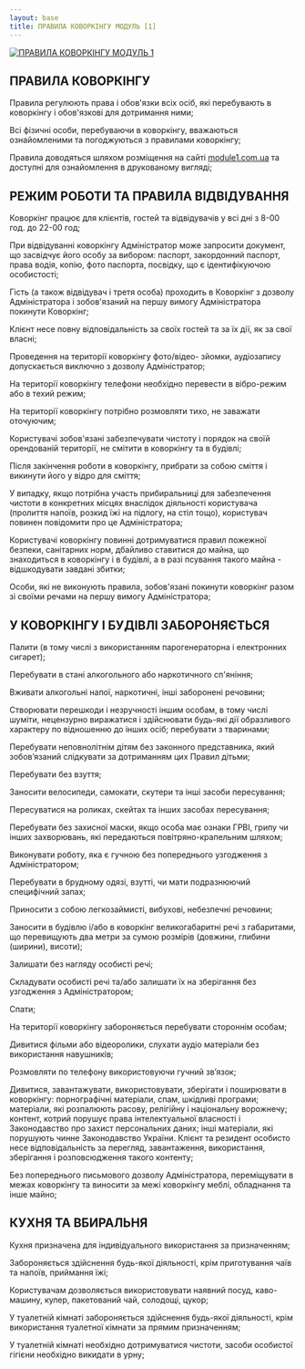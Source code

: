 ```yaml
---
layout: base 
title: ПРАВИЛА КОВОРКІНГУ МОДУЛЬ [1]
---
```

<a href="/">![ПРАВИЛА КОВОРКІНГУ МОДУЛЬ 1](logo_1.png)</a>

## ПРАВИЛА КОВОРКІНГУ 

Правила регулюють права і обов'язки всіх осіб, які перебувають в коворкінгу і обов'язкові для дотримання ними;

Всі фізичні особи, перебуваючи в коворкінгу, вважаються ознайомленими та погоджуються з правилами коворкінгу;

Правила доводяться шляхом розміщення на сайті [module1.com.ua](module1.com.ua) та доступні для ознайомлення в друкованому вигляді;


## РЕЖИМ РОБОТИ ТА ПРАВИЛА ВІДВІДУВАННЯ

Коворкінг працює для клієнтів, гостей та відвідувачів у всі дні  з 8-00 год. до 22-00 год;

При відвідуванні коворкінгу Адміністратор може запросити документ, що засвідчує його особу за вибором: паспорт, закордонний паспорт, права водія, копію, фото паспорта, посвідку, що є ідентифікуючою особистості;

Гість (а також відвідувач і третя особа) проходить в Коворкінг з дозволу Адміністратора і зобов'язаний на першу вимогу Адміністратора покинути Коворкінг;

Клієнт несе повну відповідальність за своїх гостей та за їх дії, як за свої власні;

Проведення на території коворкінгу фото/відео- зйомки, аудіозапису допускається виключно з дозволу Адміністратор;

На території коворкінгу телефони необхідно перевести в вібро-режим або в техий режим;

На території коворкінгу потрібно розмовляти тихо, не заважати оточуючим;

Користувачі зобов'язані забезпечувати чистоту і порядок на своїй орендованій території, не смітити в коворкінгу та в будівлі;

Після закінчення роботи в коворкінгу, прибрати за собою сміття і викинути його у відро для сміття;

У випадку, якщо потрібна участь прибиральниці для забезпечення чистоти в конкретних місцях внаслідок діяльності користувача (пролиття напоїв, розкид їжі на підлогу, на стіл тощо), користувач повинен повідомити про це Адміністратора;

Користувачі коворкінгу повинні дотримуватися правил пожежної безпеки, санітарних норм, дбайливо ставитися до майна, що знаходиться в коворкінгу і в будівлі, а в разі псування такого майна - відшкодувати завдані збитки;

Особи, які не виконують правила, зобов'язані покинути коворкінг разом зі своїми речами на першу вимогу Адміністратора;


## У КОВОРКІНГУ І БУДІВЛІ ЗАБОРОНЯЄТЬСЯ

Палити (в тому числі з використанням парогенераторна і електронних сигарет);

Перебувати в стані алкогольного або наркотичного сп'яніння;

Вживати алкогольні напої, наркотичні, інші заборонені речовини;

Створювати перешкоди і незручності іншим особам, в тому числі шуміти, нецензурно виражатися і здійснювати будь-які дії образливого характеру по відношенню до інших осіб;
перебувати з тваринами;

Перебувати неповнолітнім дітям без законного представника, який зобов’язаний слідкувати за дотриманням цих Правил дітьми;

Перебувати без взуття;

Заносити велосипеди, самокати, скутери та інші засоби пересування;

Пересуватися на роликах, скейтах та інших засобах пересування;

Перебувати без захисної маски, якщо особа має ознаки ГРВІ, грипу чи інших захворювань, які передаються повітряно-крапельним шляхом;

Виконувати роботу, яка є гучною без попереднього узгодження з Адміністратором;

Перебувати в брудному одязі, взутті, чи мати подразнюючий специфічний запах;

Приносити з собою легкозаймисті, вибухові, небезпечні речовини;

Заносити в будівлю і/або в коворкінг великогабаритні речі з габаритами, що перевищують два метри за сумою розмірів (довжини, глибини (ширини), висоти);

Залишати без нагляду особисті речі;

Складувати особисті речі та/або залишати їх на зберігання без узгодження з Адміністратором;

Спати;

На території коворкінгу забороняється перебувати стороннім особам;

Дивитися фільми або відеоролики, слухати аудіо матеріали без використання навушників;

Розмовляти по телефону використовуючи гучний зв’язок;

Дивитися, завантажувати, використовувати, зберігати і поширювати в коворкінгу: порнографічні матеріали, спам, шкідливі програми; матеріали, які розпалюють расову, релігійну і національну ворожнечу; контент, котрий порушує права інтелектуальної власності і Законодавство про захист персональних даних; інші матеріали, які порушують чинне Законодавство України. Клієнт та резидент особисто несе відповідальність за перегляд, завантаження, використання, зберігання і розповсюдження такого контенту;

Без попереднього письмового дозволу Адміністратора, переміщувати в межах коворкінгу та виносити за межі коворкінгу меблі, обладнання та інше майно;


## КУХНЯ ТА ВБИРАЛЬНЯ
   
Кухня призначена для індивідуального використання за призначенням;

Забороняється здійснення будь-якої діяльності, крім приготування чаїв та напоїв, приймання їжі;

Користувачам дозволяється використовувати наявний посуд, каво-машину, кулер, пакетований чай, солодощі, цукор;

У туалетній кімнаті забороняється здійснення будь-якої діяльності, крім використання туалетної кімнати за прямим призначенням;

У туалетній кімнаті необхідно дотримуватися чистоти, засоби особистої гігієни необхідно викидати в урну;

